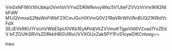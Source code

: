 Vm0xNFlWVXhUbkpOVm1oVVYwZDRWRmxyWkc5V1JteFZVVzVrVm1KR2NIbFdW
M1JQVmxaS2NsWnFWbFZXCmJGcHlXVmQ0V21ReVRrWlViRnBUQ21KRldYcFdX
SEJEVkRKU1YxUnVWbE5pU0VKb1EyMVdjVkZVVmxKTgpiVkl6V2xaa1YxZEdV
bFZOUlhSRVlsZDRkbHBGUlRsUVVXOUxZak5PY1FvS1oyeDIKCnlxeg==

hwu